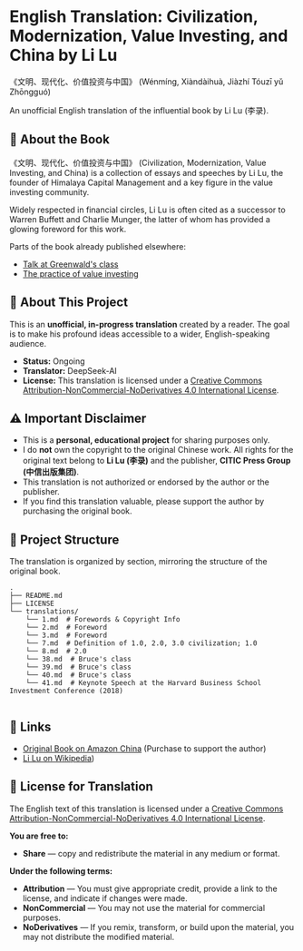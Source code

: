 # English Translation: Civilization, Modernization, Value Investing, and China by Li Lu

《文明、现代化、价值投资与中国》 (Wénmíng, Xiàndàihuà, Jiàzhí Tóuzī yǔ Zhōngguó)

An unofficial English translation of the influential book by Li Lu (李录).

## 📖 About the Book

《文明、现代化、价值投资与中国》 (Civilization, Modernization, Value Investing, and China) is a 
collection of essays and speeches by Li Lu, the founder of Himalaya Capital Management and a 
key figure in the value investing community. 

Widely respected in financial circles, Li Lu is often cited as a successor to Warren Buffett 
and Charlie Munger, the latter of whom has provided a glowing foreword for this work.

Parts of the book already published elsewhere: 

* [Talk at Greenwald's class](https://www.youtube.com/watch?v=-jF5au0-JiY)
* [The practice of value investing](https://www.longriverinv.com/thought/the-practice-of-value-investing-by-li-lu)

## 🚧 About This Project

This is an **unofficial, in-progress translation** created by a reader. 
The goal is to make his profound ideas accessible to a wider, English-speaking audience.

*   **Status:** Ongoing
*   **Translator:** DeepSeek-AI
*   **License:** This translation is licensed under a [Creative Commons Attribution-NonCommercial-NoDerivatives 4.0 International License](http://creativecommons.org/licenses/by-nc-nd/4.0/).

## ⚠️ Important Disclaimer

*   This is a **personal, educational project** for sharing purposes only.
*   I do **not** own the copyright to the original Chinese work. All rights for the original text belong to **Li Lu (李录)** and the publisher, **CITIC Press Group (中信出版集团)**.
*   This translation is not authorized or endorsed by the author or the publisher.
*   If you find this translation valuable, please support the author by purchasing the original book.

## 📂 Project Structure

The translation is organized by section, mirroring the structure of the original book.

```
.
├── README.md
├── LICENSE
└── translations/
    └── 1.md  # Forewords & Copyright Info
    └── 2.md  # Foreword
    └── 3.md  # Foreword
    └── 7.md  # Definition of 1.0, 2.0, 3.0 civilization; 1.0
    └── 8.md  # 2.0
    └── 38.md  # Bruce's class
    └── 39.md  # Bruce's class
    └── 40.md  # Bruce's class
    └── 41.md  # Keynote Speech at the Harvard Business School Investment Conference (2018)
    
```

## 🔗 Links

*   [Original Book on Amazon China](https://www.amazon.com/Civilized-modern-value-investing-Chinese/dp/7521712595) (Purchase to support the author)
*   [Li Lu on Wikipedia](https://en.wikipedia.org/wiki/Li_Lu))

## 📄 License for Translation

The English text of this translation is licensed under a [Creative Commons Attribution-NonCommercial-NoDerivatives 4.0 International License](http://creativecommons.org/licenses/by-nc-nd/4.0/).

**You are free to:**
*   **Share** — copy and redistribute the material in any medium or format.

**Under the following terms:**
*   **Attribution** — You must give appropriate credit, provide a link to the license, and indicate if changes were made.
*   **NonCommercial** — You may not use the material for commercial purposes.
*   **NoDerivatives** — If you remix, transform, or build upon the material, you may not distribute the modified material.
